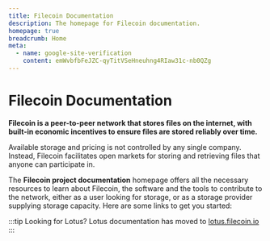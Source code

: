 ```yaml
---
title: Filecoin Documentation
description: The homepage for Filecoin documentation.
homepage: true
breadcrumb: Home
meta:
  - name: google-site-verification
    content: emWvbfbFeJZC-qyTitVSeHneuhng4RIaw31c-nb0QZg
---
```


# Filecoin Documentation

**Filecoin is a peer-to-peer network that stores files on the internet, with built-in economic incentives to ensure files are stored reliably over time.**

Available storage and pricing is not controlled by any single company. Instead, Filecoin facilitates open markets for storing and retrieving files that anyone can participate in.

The **Filecoin project documentation** homepage offers all the necessary resources to learn about Filecoin, the software and the tools to contribute to the network, either as a user looking for storage, or as a storage provider supplying storage capacity. Here are some links to get you started:

:::tip Looking for Lotus?
Lotus documentation has moved to [lotus.filecoin.io](https://lotus.filecoin.io)
:::

<!--
* If you're new to web3 and Filecoin, we recommend checking out [What is Filecoin?](/about-filecoin/what-is-filecoin).
* Users wanting to learn how Filecoin works, how to run a Filecoin node and how to store content in the network, please head to [Get started](/store/) section.
* Storage providers looking to provide storage to the network should head to the [Mining docs](/mine/)
* Developers interested in building applications that interact with the Filecoin network and nodes can find information in the [Build section](/build/).
* If you're a developer looking to get started building on Filecoin, check out the Build section.
-->
